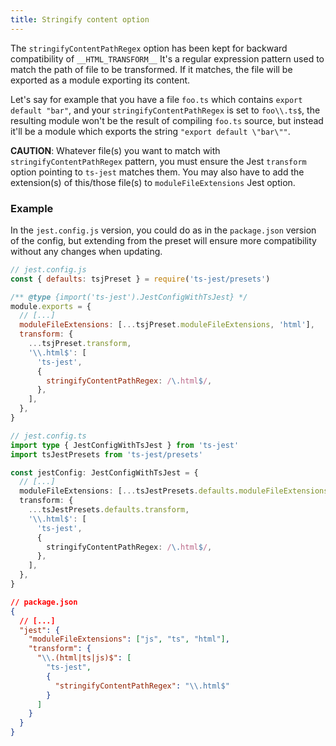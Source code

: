 ```yaml
---
title: Stringify content option
---
```


The `stringifyContentPathRegex` option has been kept for backward compatibility of `__HTML_TRANSFORM__`
It's a regular expression pattern used to match the path of file to be transformed.
If it matches, the file will be exported as a module exporting its content.

Let's say for example that you have a file `foo.ts` which contains `export default "bar"`, and your `stringifyContentPathRegex` is set to `foo\\.ts$`, the resulting module won't be the result of compiling `foo.ts` source, but instead it'll be a module which exports the string `"export default \"bar\""`.

**CAUTION**: Whatever file(s) you want to match with `stringifyContentPathRegex` pattern, you must ensure the Jest `transform` option pointing to `ts-jest` matches them. You may also have to add the extension(s) of this/those file(s) to `moduleFileExtensions` Jest option.

### Example

In the `jest.config.js` version, you could do as in the `package.json` version of the config, but extending from the preset will ensure more compatibility without any changes when updating.

```js tab
// jest.config.js
const { defaults: tsjPreset } = require('ts-jest/presets')

/** @type {import('ts-jest').JestConfigWithTsJest} */
module.exports = {
  // [...]
  moduleFileExtensions: [...tsjPreset.moduleFileExtensions, 'html'],
  transform: {
    ...tsjPreset.transform,
    '\\.html$': [
      'ts-jest',
      {
        stringifyContentPathRegex: /\.html$/,
      },
    ],
  },
}
```

```ts tab
// jest.config.ts
import type { JestConfigWithTsJest } from 'ts-jest'
import tsJestPresets from 'ts-jest/presets'

const jestConfig: JestConfigWithTsJest = {
  // [...]
  moduleFileExtensions: [...tsJestPresets.defaults.moduleFileExtensions, 'html'],
  transform: {
    ...tsJestPresets.defaults.transform,
    '\\.html$': [
      'ts-jest',
      {
        stringifyContentPathRegex: /\.html$/,
      },
    ],
  },
}
```

```JSON tab
// package.json
{
  // [...]
  "jest": {
    "moduleFileExtensions": ["js", "ts", "html"],
    "transform": {
      "\\.(html|ts|js)$": [
        "ts-jest",
        {
          "stringifyContentPathRegex": "\\.html$"
        }
      ]
    }
  }
}
```
